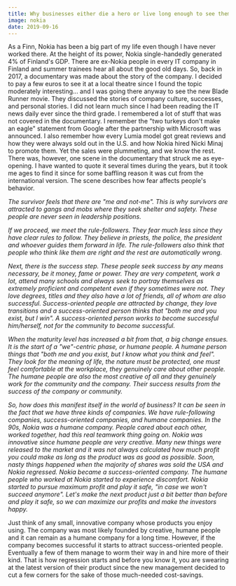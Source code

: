 ```yaml
---
title: Why businesses either die a hero or live long enough to see themselves to become the villain
image: nokia
date: 2019-09-16
---
```

As a Finn, Nokia has been a big part of my life even though I have never worked there. At the height of its power,
Nokia single-handedly generated 4% of Finland's GDP. There are ex-Nokia people in every IT company in Finland and
summer trainees hear all about the good old days. So, back in 2017, a documentary was made about the story of the
company. I decided to pay a few euros to see it at a local theatre since I found the topic moderately interesting...
and I was going there anyway to see the new Blade Runner movie. They discussed the stories of company culture,
successes, and personal stories. I did not learn much since I had been reading the IT news daily ever since the
third grade. I remembered a lot of stuff that was not covered in the documentary. I remember the "two turkeys don't
make an eagle" statement from Google after the partnership with Microsoft was announced. I also remember how every
Lumia model got great reviews and how they were always sold out in the U.S. and how Nokia hired Nicki Minaj to promote
them. Yet the sales were plummeting, and we know the rest. There was, however, one scene in the documentary that struck
me as eye-opening. I have wanted to quote it several times during the years, but it took me ages to find it since for
some baffling reason it was cut from the international version. The scene describes how fear affects people's behavior.

_The survivor feels that there are "me and not-me". This is why survivors are attracted to gangs and mobs where they seek shelter and safety. These people are never seen in leadership positions._

_If we proceed, we meet the rule-followers. They fear much less since they have clear rules to follow. They believe in priests, the police, the president and whoever guides them forward in life. The rule-followers also think that people who think like them are right and the rest are automatically wrong._

_Next, there is the success step. These people seek success by any means necessary, be it money, fame or power. They are very competent, work a lot, attend many schools and always seek to portray themselves as extremely proficient and competent even if they sometimes were not. They love degrees, titles and they also have a lot of friends, all of whom are also successful. Success-oriented people are attracted by change, they love transitions and a success-oriented person thinks that "both me and you exist, but I win". A success-oriented person works to become successful him/herself, not for the community to become successful._

_When the maturity level has increased a bit from that, a big change ensues. It is the start of a "we"-centric phase, or humane people. A humane person things that "both me and you exist, but I know what you think and feel". They look for the meaning of life, the nature must be protected, one must feel comfortable at the workplace, they genuinely care about other people. The humane people are also the most creative of all and they genuinely work for the community and the company. Their success results from the success of the company or community._

_So, how does this manifest itself in the world of business? It can be seen in the fact that we have three kinds of companies. We have rule-following companies, success-oriented companies, and humane companies. In the 90s, Nokia was a humane company. People cared about each other, worked together, had this real teamwork thing going on. Nokia was innovative since humane people are very creative. Many new things were released to the market and it was not always calculated how much profit you could make as long as the product was as good as possible. Soon, nasty things happened when the majority of shares was sold the USA and Nokia regressed. Nokia became a success-oriented company. The humane people who worked at Nokia started to experience discomfort. Nokia started to pursue maximum profit and play it safe, "in case we won't succeed anymore". Let's make the next product just a bit better than before and play it safe, so we can maximize our profits and make the investors happy._

Just think of any small, innovative company whose products you enjoy using. The company was most likely founded by
creative, humane people and it can remain as a humane company for a long time. However, if the company becomes
successful it starts to attract success-oriented people.
Eventually a few of them manage to worm their way in and hire more of their kind. That is how regression starts and before
you know it, you are swearing at the latest version of their product since the new management decided to cut a few
corners for the sake of those much-needed cost-savings.
